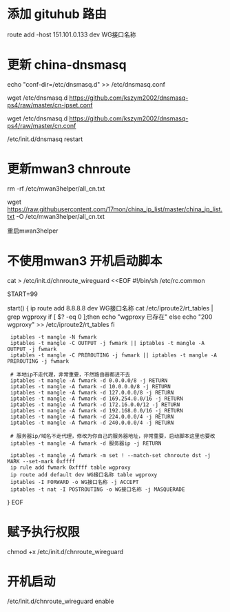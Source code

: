 # 添加 gituhub 路由
route add -host 151.101.0.133 dev WG接口名称

# 更新 china-dnsmasq

echo "conf-dir=/etc/dnsmasq.d" >> /etc/dnsmasq.conf

wget /etc/dnsmasq.d https://github.com/kszym2002/dnsmasq-ps4/raw/master/cn-ipset.conf

wget /etc/dnsmasq.d https://github.com/kszym2002/dnsmasq-ps4/raw/master/cn.conf

/etc/init.d/dnsmasq restart

# 更新mwan3 chnroute

rm -rf /etc/mwan3helper/all_cn.txt

wget https://raw.githubusercontent.com/17mon/china_ip_list/master/china_ip_list.txt -O /etc/mwan3helper/all_cn.txt

重启mwan3helper


# 不使用mwan3  开机启动脚本
  cat > /etc/init.d/chnroute_wireguard <<EOF
  #!/bin/sh /etc/rc.common

  START=99

  start() {
     ip route add 8.8.8.8 dev WG接口名称
     cat /etc/iproute2/rt_tables | grep wgproxy
     if [ \$? -eq 0 ];then
        echo "wgproxy 已存在"
     else
        echo "200 wgproxy" >> /etc/iproute2/rt_tables
     fi

     iptables -t mangle -N fwmark
     iptables -t mangle -C OUTPUT -j fwmark || iptables -t mangle -A OUTPUT -j fwmark
     iptables -t mangle -C PREROUTING -j fwmark || iptables -t mangle -A PREROUTING -j fwmark

     # 本地ip不走代理，非常重要，不然路由器都进不去
     iptables -t mangle -A fwmark -d 0.0.0.0/8 -j RETURN
     iptables -t mangle -A fwmark -d 10.0.0.0/8 -j RETURN
     iptables -t mangle -A fwmark -d 127.0.0.0/8 -j RETURN
     iptables -t mangle -A fwmark -d 169.254.0.0/16 -j RETURN
     iptables -t mangle -A fwmark -d 172.16.0.0/12 -j RETURN
     iptables -t mangle -A fwmark -d 192.168.0.0/16 -j RETURN
     iptables -t mangle -A fwmark -d 224.0.0.0/4 -j RETURN
     iptables -t mangle -A fwmark -d 240.0.0.0/4 -j RETURN

     # 服务器ip/域名不走代理，修改为你自己的服务器地址，非常重要，启动脚本这里也要改
     iptables -t mangle -A fwmark -d 服务器ip -j RETURN

     iptables -t mangle -A fwmark -m set ! --match-set chnroute dst -j MARK --set-mark 0xffff
     ip rule add fwmark 0xffff table wgproxy
     ip route add default dev WG接口名称 table wgproxy
     iptables -I FORWARD -o WG接口名称 -j ACCEPT
     iptables -t nat -I POSTROUTING -o WG接口名称 -j MASQUERADE
}
EOF

# 赋予执行权限

chmod +x /etc/init.d/chnroute_wireguard

# 开机启动

/etc/init.d/chnroute_wireguard enable
